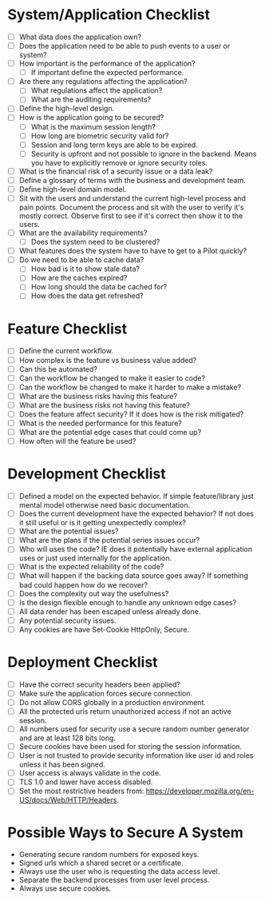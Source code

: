 # System/Application Checklist

- [ ] What data does the application own?
- [ ] Does the application need to be able to push events to a user or system?
- [ ] How important is the performance of the application?
    - [ ] If important define the expected performance.
- [ ] Are there any regulations affecting the application?
    - [ ] What regulations affect the application?
    - [ ] What are the auditing requirements?
- [ ] Define the high-level design.
- [ ] How is the application going to be secured?
    - [ ] What is the maximum session length?
    - [ ] How long are biometric security valid for?
    - [ ] Session and long term keys are able to be expired.
    - [ ] Security is upfront and not possible to ignore in the backend.  Means you have to explicitly remove or ignore security roles.
- [ ] What is the financial risk of a security issue or a data leak?
- [ ] Define a glossary of terms with the business and development team.
- [ ] Define high-level domain model.
- [ ] Sit with the users and understand the current high-level process and pain points.  Document the process and sit with the user to verify it's mostly correct.  Observe first to see if it's correct then show it to the users.
- [ ] What are the availability requirements?
    - [ ] Does the system need to be clustered?
- [ ] What features does the system have to have to get to a Pilot quickly?
- [ ] Do we need to be able to cache data?
    - [ ] How bad is it to show stale data?
    - [ ] How are the caches expired?
    - [ ] How long should the data be cached for?
    - [ ] How does the data get refreshed?

# Feature Checklist

- [ ] Define the current workflow.
- [ ] How complex is the feature vs business value added?
- [ ] Can this be automated?
- [ ] Can the workflow be changed to make it easier to code?
- [ ] Can the workflow be changed to make it harder to make a mistake?
- [ ] What are the business risks having this feature?
- [ ] What are the business risks not having this feature?
- [ ] Does the feature affect security? If it does how is the risk mitigated?
- [ ] What is the needed performance for this feature?
- [ ] What are the potential edge cases that could come up?
- [ ] How often will the feature be used?

# Development Checklist

- [ ] Defined a model on the expected behavior.  If simple feature/library just mental model otherwise need basic documentation.
- [ ] Does the current development have the expected behavior?  If not does it still useful or is it getting unexpectedly complex?
- [ ] What are the potential issues?
- [ ] What are the plans if the potential series issues occur?
- [ ] Who will uses the code?  IE does it potentially have external application uses or just used internally for the application.
- [ ] What is the expected reliability of the code?
- [ ] What will happen if the backing data source goes away?  If something bad could happen how do we recover?
- [ ] Does the complexity out way the usefulness?
- [ ] Is the design flexible enough to handle any unknown edge cases?
- [ ] All data render has been escaped unless already done.
- [ ] Any potential security issues.
- [ ] Any cookies are have Set-Cookie HttpOnly, Secure.

# Deployment Checklist

- [ ] Have the correct security headers been applied?
- [ ] Make sure the application forces secure connection.
- [ ] Do not allow CORS globally in a production environment.
- [ ] All the protected urls return unauthorized access if not an active session.
- [ ] All numbers used for security use a secure random number generator and are at least 128 bits long.
- [ ] Secure cookies have been used for storing the session information.
- [ ] User is not trusted to provide security information like user id and roles unless it has been signed.
 - [ ] User access is always validate in the code.
 - [ ] TLS 1.0 and lower have access disabled.
- [ ] Set the most restrictive headers from: https://developer.mozilla.org/en-US/docs/Web/HTTP/Headers.

# Possible Ways to Secure A System

* Generating secure random numbers for exposed keys.
* Signed urls which a shared secret or a certificate.
* Always use the user who is requesting the data access level.
* Separate the backend processes from user level process.
* Always use secure cookies.
